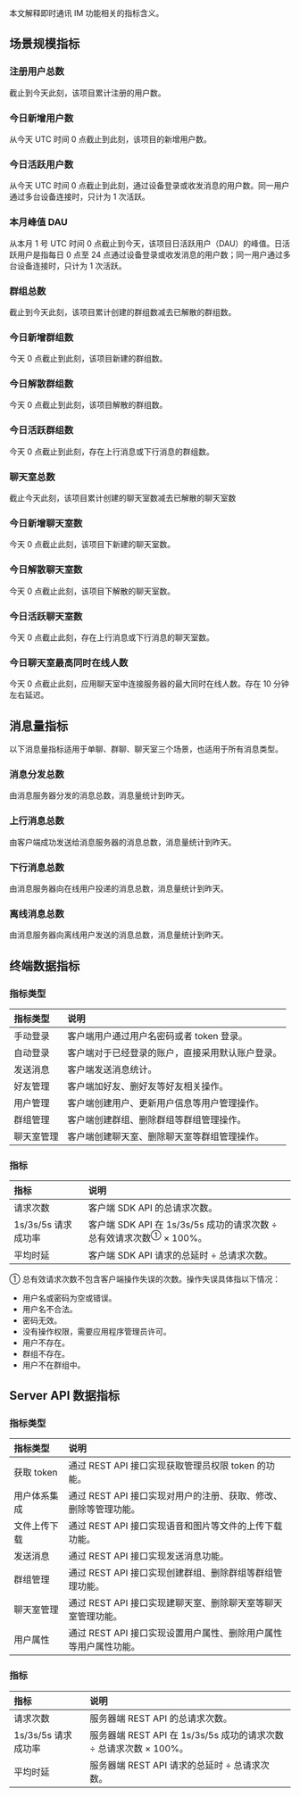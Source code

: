  本文解释即时通讯 IM 功能相关的指标含义。

## 场景规模指标

### 注册用户总数

截止到今天此刻，该项目累计注册的用户数。

### 今日新增用户数

从今天 UTC 时间 0 点截止到此刻，该项目的新增用户数。

### 今日活跃用户数

从今天 UTC 时间 0 点截止到此刻，通过设备登录或收发消息的用户数。同一用户通过多台设备连接时，只计为 1 次活跃。

### 本月峰值 DAU

从本月 1 号 UTC 时间 0 点截止到今天，该项目日活跃用户（DAU）的峰值。日活跃用户是指每日 0 点至 24 点通过设备登录或收发消息的用户数；同一用户通过多台设备连接时，只计为 1 次活跃。

### 群组总数

截止到今天此刻，该项目累计创建的群组数减去已解散的群组数。

### 今日新增群组数

今天 0 点截止到此刻，该项目新建的群组数。

### 今日解散群组数

今天 0 点截止到此刻，该项目解散的群组数。

### 今日活跃群组数

今天 0 点截止到此刻，存在上行消息或下行消息的群组数。

### 聊天室总数

截止今天此刻，该项目累计创建的聊天室数减去已解散的聊天室数

### 今日新增聊天室数

今天 0 点截止此刻，该项目下新建的聊天室数。

### 今日解散聊天室数

今天 0 点截止此刻，该项目下解散的聊天室数。

### 今日活跃聊天室数

今天 0 点截止此刻，存在上行消息或下行消息的聊天室数。

### 今日聊天室最高同时在线人数

今天 0 点截止此刻，应用聊天室中连接服务器的最大同时在线人数。存在 10 分钟左右延迟。

## 消息量指标

以下消息量指标适用于单聊、群聊、聊天室三个场景，也适用于所有消息类型。

### 消息分发总数

由消息服务器分发的消息总数，消息量统计到昨天。

### 上行消息总数

由客户端成功发送给消息服务器的消息总数，消息量统计到昨天。

### 下行消息总数

由消息服务器向在线用户投递的消息总数，消息量统计到昨天。

### 离线消息总数

由消息服务器向离线用户发送的消息总数，消息量统计到昨天。

## 终端数据指标

### 指标类型

| 指标类型   | 说明                                             |
| :--------- | :----------------------------------------------- |
| 手动登录   | 客户端用户通过用户名密码或者 token 登录。        |
| 自动登录   | 客户端对于已经登录的账户，直接采用默认账户登录。 |
| 发送消息   | 客户端发送消息统计。                             |
| 好友管理   | 客户端加好友、删好友等好友相关操作。             |
| 用户管理   | 客户端创建用户、更新用户信息等用户管理操作。     |
| 群组管理   | 客户端创建群组、删除群组等群组管理操作。         |
| 聊天室管理 | 客户端创建聊天室、删除聊天室等群组管理操作。     |

### 指标

| 指标                | 说明                                                         |
| :------------------ | :----------------------------------------------------------- |
| 请求次数            | 客户端 SDK API 的总请求次数。                                |
| 1s/3s/5s 请求成功率 | 客户端 SDK API 在 1s/3s/5s 成功的请求次数 ÷ 总有效请求次数<sup>①</sup> × 100%。 |
| 平均时延            | 客户端 SDK API 请求的总延时 ÷ 总请求次数。                   |

① 总有效请求次数不包含客户端操作失误的次数。操作失误具体指以下情况：
- 用户名或密码为空或错误。
- 用户名不合法。
- 密码无效。
- 没有操作权限，需要应用程序管理员许可。
- 用户不存在。
- 群组不存在。
- 用户不在群组中。

## Server API 数据指标

### 指标类型

| 指标类型     | 说明                                                         |
| :----------- | :----------------------------------------------------------- |
| 获取 token   | 通过 REST API 接口实现获取管理员权限 token 的功能。          |
| 用户体系集成 | 通过 REST API 接口实现对用户的注册、获取、修改、删除等管理功能。 |
| 文件上传下载 | 通过 REST API 接口实现语音和图片等文件的上传下载功能。       |
| 发送消息     | 通过 REST API 接口实现发送消息功能。                         |
| 群组管理     | 通过 REST API 接口实现创建群组、删除群组等群组管理功能。     |
| 聊天室管理   | 通过 REST API 接口实现建聊天室、删除聊天室等聊天室管理功能。 |
| 用户属性     | 通过 REST API 接口实现设置用户属性、删除用户属性等用户属性功能。 |

### 指标

| 指标                | 说明                                                         |
| :------------------ | :----------------------------------------------------------- |
| 请求次数            | 服务器端 REST API 的总请求次数。                             |
| 1s/3s/5s 请求成功率 | 服务器端 REST API 在 1s/3s/5s 成功的请求次数 ÷ 总请求次数 × 100%。 |
| 平均时延            | 服务器端 REST API 请求的总延时 ÷ 总请求次数。                |
